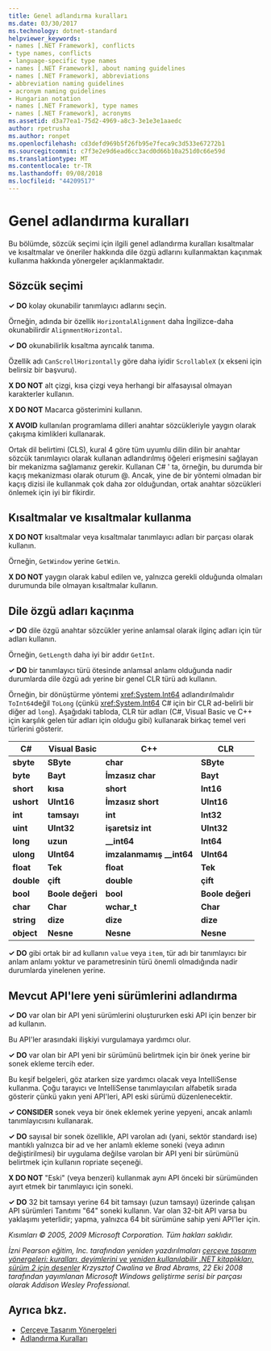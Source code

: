 ```yaml
---
title: Genel adlandırma kuralları
ms.date: 03/30/2017
ms.technology: dotnet-standard
helpviewer_keywords:
- names [.NET Framework], conflicts
- type names, conflicts
- language-specific type names
- names [.NET Framework], about naming guidelines
- names [.NET Framework], abbreviations
- abbreviation naming guidelines
- acronym naming guidelines
- Hungarian notation
- names [.NET Framework], type names
- names [.NET Framework], acronyms
ms.assetid: d3a77ea1-75d2-4969-a8c3-3e1e3e1aaedc
author: rpetrusha
ms.author: ronpet
ms.openlocfilehash: cd3defd969b5f26fb95e7feca9c3d533e67272b1
ms.sourcegitcommit: c7f3e2e9d6ead6cc3acd0d66b10a251d0c66e59d
ms.translationtype: MT
ms.contentlocale: tr-TR
ms.lasthandoff: 09/08/2018
ms.locfileid: "44209517"
---
```

# <a name="general-naming-conventions"></a>Genel adlandırma kuralları
Bu bölümde, sözcük seçimi için ilgili genel adlandırma kuralları kısaltmalar ve kısaltmalar ve öneriler hakkında dile özgü adlarını kullanmaktan kaçınmak kullanma hakkında yönergeler açıklanmaktadır.  
  
## <a name="word-choice"></a>Sözcük seçimi  
 **✓ DO** kolay okunabilir tanımlayıcı adlarını seçin.  
  
 Örneğin, adında bir özellik `HorizontalAlignment` daha İngilizce-daha okunabilirdir `AlignmentHorizontal`.  
  
 **✓ DO** okunabilirlik kısaltma ayrıcalık tanıma.  
  
 Özellik adı `CanScrollHorizontally` göre daha iyidir `ScrollableX` (x ekseni için belirsiz bir başvuru).  
  
 **X DO NOT** alt çizgi, kısa çizgi veya herhangi bir alfasayısal olmayan karakterler kullanın.  
  
 **X DO NOT** Macarca gösterimini kullanın.  
  
 **X AVOID** kullanılan programlama dilleri anahtar sözcükleriyle yaygın olarak çakışma kimlikleri kullanarak.  
  
 Ortak dil belirtimi (CLS), kural 4 göre tüm uyumlu dilin dilin bir anahtar sözcük tanımlayıcı olarak kullanan adlandırılmış öğeleri erişmesini sağlayan bir mekanizma sağlamanız gerekir. Kullanan C# ' ta, örneğin, bu durumda bir kaçış mekanizması olarak oturum @. Ancak, yine de bir yöntemi olmadan bir kaçış dizisi ile kullanmak çok daha zor olduğundan, ortak anahtar sözcükleri önlemek için iyi bir fikirdir.  
  
## <a name="using-abbreviations-and-acronyms"></a>Kısaltmalar ve kısaltmalar kullanma  
 **X DO NOT** kısaltmalar veya kısaltmalar tanımlayıcı adları bir parçası olarak kullanın.  
  
 Örneğin, `GetWindow` yerine `GetWin`.  
  
 **X DO NOT** yaygın olarak kabul edilen ve, yalnızca gerekli olduğunda olmaları durumunda bile olmayan kısaltmalar kullanın.  
  
## <a name="avoiding-language-specific-names"></a>Dile özgü adları kaçınma  
 **✓ DO** dile özgü anahtar sözcükler yerine anlamsal olarak ilginç adları için tür adları kullanın.  
  
 Örneğin, `GetLength` daha iyi bir addır `GetInt`.  
  
 **✓ DO** bir tanımlayıcı türü ötesinde anlamsal anlamı olduğunda nadir durumlarda dile özgü adı yerine bir genel CLR türü adı kullanın.  
  
 Örneğin, bir dönüştürme yöntemi <xref:System.Int64> adlandırılmalıdır `ToInt64`değil `ToLong` (çünkü <xref:System.Int64> C# için bir CLR ad-belirli bir diğer ad `long`). Aşağıdaki tabloda, CLR tür adları (C#, Visual Basic ve C++ için karşılık gelen tür adları için olduğu gibi) kullanarak birkaç temel veri türlerini gösterir.  
  
|C#|Visual Basic|C++|CLR|  
|---------|------------------|-----------|---------|  
|**sbyte**|**SByte**|**char**|**SByte**|  
|**byte**|**Bayt**|**İmzasız char**|**Bayt**|  
|**short**|**kısa**|**short**|**Int16**|  
|**ushort**|**UInt16**|**İmzasız short**|**UInt16**|  
|**int**|**tamsayı**|**int**|**Int32**|  
|**uint**|**UInt32**|**işaretsiz int**|**UInt32**|  
|**long**|**uzun**|**__int64**|**Int64**|  
|**ulong**|**UInt64**|**imzalanmamış __int64**|**UInt64**|  
|**float**|**Tek**|**float**|**Tek**|  
|**double**|**çift**|**double**|**çift**|  
|**bool**|**Boole değeri**|**bool**|**Boole değeri**|  
|**char**|**Char**|**wchar_t**|**Char**|  
|**string**|**dize**|**dize**|**dize**|  
|**object**|**Nesne**|**Nesne**|**Nesne**|  
  
 **✓ DO** gibi ortak bir ad kullanın `value` veya `item`, tür adı bir tanımlayıcı bir anlam anlamı yoktur ve parametresinin türü önemli olmadığında nadir durumlarda yinelenen yerine.  
  
## <a name="naming-new-versions-of-existing-apis"></a>Mevcut API'lere yeni sürümlerini adlandırma  
 **✓ DO** var olan bir API yeni sürümlerini oluştururken eski API için benzer bir ad kullanın.  
  
 Bu API'ler arasındaki ilişkiyi vurgulamaya yardımcı olur.  
  
 **✓ DO** var olan bir API yeni bir sürümünü belirtmek için bir önek yerine bir sonek ekleme tercih eder.  
  
 Bu keşif belgeleri, göz atarken size yardımcı olacak veya IntelliSense kullanma. Çoğu tarayıcı ve IntelliSense tanımlayıcıları alfabetik sırada gösterir çünkü yakın yeni API'leri, API eski sürümü düzenlenecektir.  
  
 **✓ CONSIDER** sonek veya bir önek eklemek yerine yepyeni, ancak anlamlı tanımlayıcısını kullanarak.  
  
 **✓ DO** sayısal bir sonek özellikle, API varolan adı (yani, sektör standardı ise) mantıklı yalnızca bir ad ve her anlamlı ekleme soneki (veya adının değiştirilmesi) bir uygulama değilse varolan bir API yeni bir sürümünü belirtmek için kullanın ropriate seçeneği.  
  
 **X DO NOT** "Eski" (veya benzeri) kullanmak aynı API önceki bir sürümünden ayırt etmek bir tanımlayıcı için soneki.  
  
 **✓ DO** 32 bit tamsayı yerine 64 bit tamsayı (uzun tamsayı) üzerinde çalışan API sürümleri Tanıtımı "64" soneki kullanın. Var olan 32-bit API varsa bu yaklaşımı yeterlidir; yapma, yalnızca 64 bit sürümüne sahip yeni API'ler için.  
  
 *Kısımları © 2005, 2009 Microsoft Corporation. Tüm hakları saklıdır.*  
  
 *İzni Pearson eğitim, Inc. tarafından yeniden yazdırılmaları [çerçeve tasarım yönergeleri: kuralları, deyimlerini ve yeniden kullanılabilir .NET kitaplıkları, sürüm 2 için desenler](https://www.informit.com/store/framework-design-guidelines-conventions-idioms-and-9780321545619) Krzysztof Cwalina ve Brad Abrams, 22 Eki 2008 tarafından yayımlanan Microsoft Windows geliştirme serisi bir parçası olarak Addison Wesley Professional.*  
  
## <a name="see-also"></a>Ayrıca bkz.

- [Çerçeve Tasarım Yönergeleri](../../../docs/standard/design-guidelines/index.md)  
- [Adlandırma Kuralları](../../../docs/standard/design-guidelines/naming-guidelines.md)
